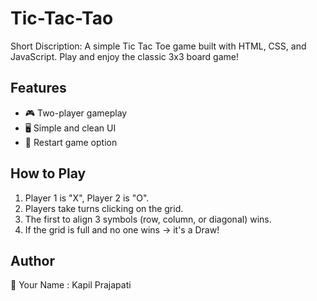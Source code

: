 # Tic-Tac-Tao
Short Discription: A simple Tic Tac Toe game built with HTML, CSS, and JavaScript.
Play and enjoy the classic 3x3 board game!

## Features
- 🎮 Two-player gameplay
- 🖥️ Simple and clean UI
- 🔁 Restart game option

## How to Play
1. Player 1 is "X", Player 2 is "O".
2. Players take turns clicking on the grid.
3. The first to align 3 symbols (row, column, or diagonal) wins.
4. If the grid is full and no one wins → it's a Draw!
## Author
👤 Your Name : Kapil Prajapati
